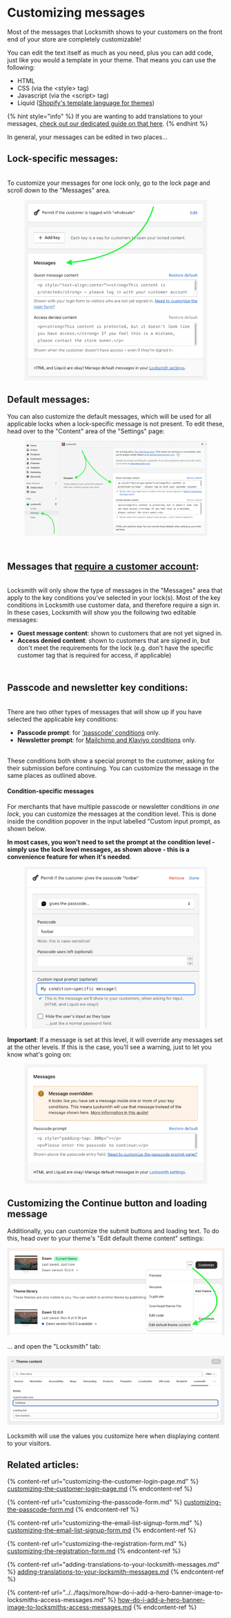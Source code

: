 # Customizing messages

Most of the messages that Locksmith shows to your customers on the front end of your store are completely customizable!

You can edit the text itself as much as you need, plus you can add code, just like you would a template in your theme. That means you can use the following:

* HTML
* CSS (via the \<style> tag)
* Javascript (via the \<script> tag)
* Liquid ([Shopify's template language for themes](https://shopify.dev/docs/themes/liquid/reference/basics))

{% hint style="info" %}
If you are wanting to add translations to your messages, [check out our dedicated guide on that here](adding-translations-to-your-locksmith-messages.md).
{% endhint %}

In general, your messages can be edited in two places...

## Lock-specific messages:

\
To customize your messages for one lock only, go to the lock page and scroll down to the "Messages" area.

<figure><img src="../../.gitbook/assets/customizingMessages.png" alt=""><figcaption></figcaption></figure>

## Default messages:

You can also customize the default messages, which will be used for all applicable locks when a lock-specific message is not present. To edit these, head over to the "Content" area of the "Settings" page:

<figure><img src="../../.gitbook/assets/Screen Shot 2022-11-08 at 9.00.15 PM.png" alt=""><figcaption></figcaption></figure>

\
Messages that [require a customer account](../../keys/customer-account-keys.md):
--------------------------------------------------------------------------------

\
Locksmith will only show the type of messages in the "Messages" area that apply to the key conditions you've selected in your lock(s). Most of the key conditions in Locksmith use customer data, and therefore require a sign in. In these cases, Locksmith will show you the following two editable messages:

* **Guest message content**: shown to customers that are not yet signed in.
* **Access denied content**: shown to customers that are signed in, but don't meet the requirements for the lock (e.g. don't have the specific customer tag that is required for access, if applicable)

\
Passcode and newsletter key conditions:
---------------------------------------

\
There are two other types of messages that will show up if you have selected the applicable key conditions:

* **Passcode prompt**: for ['passcode' conditions](../../keys/passcode-keys.md) only.&#x20;
* **Newsletter prompt**: for [Mailchimp and Klaviyo conditions](../../keys/more/newsletter-keys.md) only.&#x20;

\
These conditions both show a special prompt to the customer, asking for their submission before continuing. You can customize the message in the same places as outlined above.&#x20;

#### Condition-specific messages

For merchants that have multiple passcode or newsletter conditions _in one lock_, you can customize the messages at the condition level. This is done inside the condition popover in the input labelled "Custom input prompt, as shown below.&#x20;

**In most cases, you won't need to set the prompt at the condition level - simply use the lock level messages, as shown above - this is a convenience feature for when it's needed**.

<figure><img src="../../.gitbook/assets/Screen Shot 2022-11-08 at 9.05.16 PM.png" alt=""><figcaption></figcaption></figure>

**Important**: If a message is set at this level, it will override any messages set at the other levels. If this is the case, you'll see a warning, just to let you know what's going on:

<figure><img src="../../.gitbook/assets/Screen Shot 2022-11-08 at 9.06.24 PM.png" alt=""><figcaption></figcaption></figure>

## Customizing the Continue button and loading message

Additionally, you can customize the submit buttons and loading text. To do this, head over to your theme's "Edit default theme content" settings:

![](<../../.gitbook/assets/Screenshot 2024-02-19 at 12.01.12 PM.png>)

... and open the "Locksmith" tab:

![](<../../.gitbook/assets/Screenshot 2024-02-19 at 12.07.40 PM.png>)

Locksmith will use the values you customize here when displaying content to your visitors.

## Related articles:

{% content-ref url="customizing-the-customer-login-page.md" %}
[customizing-the-customer-login-page.md](customizing-the-customer-login-page.md)
{% endcontent-ref %}

{% content-ref url="customizing-the-passcode-form.md" %}
[customizing-the-passcode-form.md](customizing-the-passcode-form.md)
{% endcontent-ref %}

{% content-ref url="customizing-the-email-list-signup-form.md" %}
[customizing-the-email-list-signup-form.md](customizing-the-email-list-signup-form.md)
{% endcontent-ref %}

{% content-ref url="customizing-the-registration-form.md" %}
[customizing-the-registration-form.md](customizing-the-registration-form.md)
{% endcontent-ref %}

{% content-ref url="adding-translations-to-your-locksmith-messages.md" %}
[adding-translations-to-your-locksmith-messages.md](adding-translations-to-your-locksmith-messages.md)
{% endcontent-ref %}

{% content-ref url="../../faqs/more/how-do-i-add-a-hero-banner-image-to-locksmiths-access-messages.md" %}
[how-do-i-add-a-hero-banner-image-to-locksmiths-access-messages.md](../../faqs/more/how-do-i-add-a-hero-banner-image-to-locksmiths-access-messages.md)
{% endcontent-ref %}
